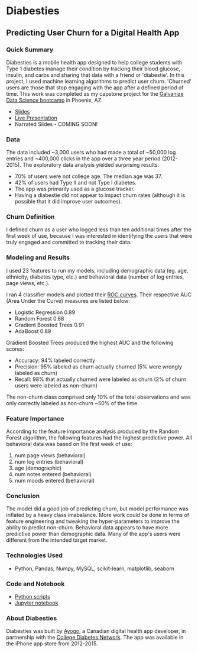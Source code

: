 # Diabesties
## Predicting User Churn for a Digital Health App
### Quick Summary
Diabesties is a mobile health app designed to help college students with Type 1 diabetes manage their condition by tracking their blood glucose, insulin, and carbs and sharing that data with a friend or 'diabestie'.  In this project, I used machine learning algorithms to predict user churn. 'Churned' users are those that stop engaging with the app after a defined period of time. This work was completed as my capstone project for the [Galvanize Data Science bootcamp](https://www.galvanize.com/phoenix/data-science) in Phoenix, AZ. 

* [Slides](https://www.slideshare.net/secret/7XXDeLkAWWXyWC)  
* [Live Presentation](https://youtu.be/6jJtakvCEqA)  
* Narrated Slides - COMING SOON!

### Data
The data included ~3,000 users who had made a total of ~50,000 log entries and ~400,000 clicks in the app over a three year period (2012-2015). The exploratory data analysis yielded surprising results:
* 70% of users were not college age. The median age was 37. 
* 42% of users had Type II and not Type I diabetes. 
* The app was primarily used as a glucose tracker.
* Having a diabestie did not appear to impact churn rates (although it is possible that it did improve user outcomes).

### Churn Definition
I defined churn as a user who logged less than ten additional times after the first week of use, because I was interested in identifying the users that were truly engaged and committed to tracking their data. 

### Modeling and Results
I used 23 features to run my models, including demographic data (eg. age, ethnicity, diabetes type, etc.) and behavioral data (number of log entries, page views, etc.). 

I ran 4 classifier models and plotted their [ROC curves](https://github.com/nadaataiyab/diabesties/blob/master/images/Galvanize_Capstone_Nadaa.024.jpeg). Their respective AUC (Area Under the Curve) measures are listed below:
* Logistic Regression              0.89
* Random Forest                    0.88
* Gradient Boosted Trees           0.91
* AdaBoost                         0.89

Gradient Boosted Trees produced the highest AUC and the following scores:
* Accuracy:       94% labeled correctly
* Precision:      95% labeled as churn actually churned (5% were wrongly labeled as churn)
* Recall:         98% that actually churned were labeled as churn (2% of churn users were labeled as non-churn)

The non-churn class comprised only 10% of the total observations and was only correctly labeled as non-churn ~50% of the time.  

### Feature Importance
According to the feature importance analysis produced by the Random Forest algorithm, the following features had the highest predictive power. All behavioral data was based on the first week of use:
1. num page views (behavioral)
2. num log entries (behavioral)
3. age (demographic)
4. num notes entered (behavioral)
5. num moods entered (behavioral)

### Conclusion
The model did a good job of predicting churn, but model performance was inflated by a heavy class imabalance. More work could be done in terms of feature engineering and tweaking the hyper-parameters to improve the ability to predict non-churn. Behavioral data appears to have more predictive power than demographic data. Many of the app's users were different from the intended target market. 

### Technologies Used
* Python, Pandas, Numpy, MySQL, scikit-learn, matplotlib, seaborn

### Code and Notebook
* [Python scripts](https://github.com/nadaataiyab/diabesties/tree/master/src)
* [Jupyter notebook](https://github.com/nadaataiyab/diabesties/blob/master/diabesties_analysis.ipynb)

### About Diabesties
Diabesties was built by [Ayogo](http://ayogo.com/), a Canadian digital health app developer, in partnership with the [College Diabetes Network](https://collegediabetesnetwork.org/content/diabesties-iphone-application-release). The app was available in the iPhone app store from 2012-2015. 
